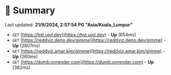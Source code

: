 # 📖 Summary
Last updated: **21/9/2024, 2:57:54 PG "Asia/Kuala_Lumpur"**

- `GET` [https://hst.ujol.dev](https://hst.ujol.dev) - **Up** (654ms)
- `GET` [https://reddviz.deno.dev/gimme](https://reddviz.deno.dev/gimme) - **Up** (2807ms)
- `GET` [https://reddviz.amar.kim/gimme](https://reddviz.amar.kim/gimme) - **Up** (260ms)
- `GET` [https://dumb.onrender.com](https://dumb.onrender.com) - **Up** (382ms)
